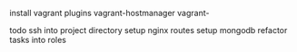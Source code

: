 install vagrant plugins
vagrant-hostmanager
vagrant-

todo
ssh into project directory
setup nginx routes
setup mongodb
refactor tasks into roles
